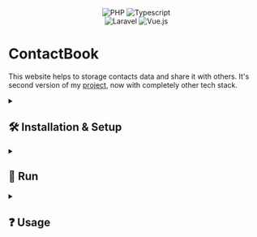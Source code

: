 <div align="center">

![PHP](https://img.shields.io/badge/PHP-%234F5B93.svg?style=for-the-badge&logo=php&logoColor=white)
![Typescript](https://img.shields.io/badge/TypeScript-007ACC?style=for-the-badge&logo=typescript&logoColor=white)\
![Laravel](https://img.shields.io/badge/laravel-%23FF2D20.svg?style=for-the-badge&logo=laravel&logoColor=white)
![Vue.js](https://img.shields.io/badge/vue.js-%234FC08D.svg?style=for-the-badge&logo=vue.js&logoColor=white)

</div>

# ContactBook

This website helps to storage contacts data and share it with others. It's second version of my [project](https://github.com/SzymCode/ContactBook-sandbox), now with completely other tech stack.


<details><summary> <h2>  🛠️ Installation & Setup  </summary>

- First make sure u have installed latest versions of [Laravel](https://laravel.com/), [Vue.js](https://vuejs.org/), [XAMPP](https://www.apachefriends.org/pl/index.html) and [Composer](https://getcomposer.org/).

- Clone this repository.

```
git clone https://github.com/SzymCode/ContactBook.git
```

- Install modules in root directory.

```bash
npm install
composer update
```

### **Make sure u have installed all modules!**

- Change *.env.example* file to *.env* in root directory, run XAMPP mysql server and create database.
```bash
mysql -u root -p
create database contactbook
```

- Migrate and seed database.
```bash
php artisan migrate:fresh --seed
```

<br/>
</details>


<details><summary> <h2>  🚀 Run  </summary>

<br/>

- root directory:

```bash
npm run dev
php artisan serve
```

<br/>

</details>  



<details><summary> <h2>  ❓ Usage  </summary>

- Run factories to generate fake data:
```bash
php artisan tinker
User::factory()->count(100)->create();
Contact::factory()->count(100)->create();      
```

- Run tests:
```bash
./vendor/bin/pest 
```

- Run prettier:
```
npm run write
```
<br/>

</details>
